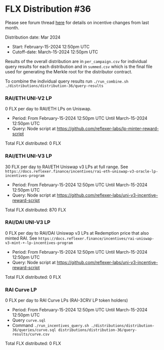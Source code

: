 # FLX Distribution #36

Please see forum thread [here](https://community.reflexer.finance/t/oracle-migration-to-uniswap-v3-incentive-adjustments/510/22) for details on incentive changes from last month.

Distribution date: Mar 2024

- Start: February-15-2024 12:50pm UTC
- Cutoff-date: March-15-2024 12:50pm UTC

Results of the overall distribution are in `per_campaign.csv` for individual query results for each distribution and in `summed.csv` which is the final file used for generating the Merkle root for the distributor contract.

To combine the individual query results run `./run_combine.sh ./distributions/distribution-36/query-results`

### RAI/ETH UNI-V2 LP

0 FLX per day to RAI/ETH LPs on Uniswap.

- Period: From February-15-2024 12:50pm UTC Until March-15-2024 12:50pm UTC
- Query: Node script at https://github.com/reflexer-labs/lp-minter-reward-script

Total FLX distributed: 0 FLX

### RAI/ETH UNI-V3 LP

30 FLX per day to RAI/ETH Uniswap v3 LPs at full range. See `https://docs.reflexer.finance/incentives/rai-eth-uniswap-v3-oracle-lp-incentives-program`

- Period: From February-15-2024 12:50pm UTC Until March-15-2024 12:50pm UTC
- Query: Node script at https://github.com/reflexer-labs/uni-v3-incentive-reward-script

Total FLX distributed: 870 FLX

### RAI/DAI UNI-V3 LP

0 FLX per day to RAI/DAI Uniswap v3 LPs at Redemption price that also minted RAI. See `https://docs.reflexer.finance/incentives/rai-uniswap-v3-mint-+-lp-incentives-program`

- Period: From February-15-2024 12:50pm UTC Until March-15-2024 12:50pm UTC
- Query: Node script at https://github.com/reflexer-labs/uni-v3-incentive-reward-script

Total FLX distributed: 0 FLX

### RAI Curve LP

0 FLX per day to RAI Curve LPs (RAI-3CRV LP token holders)

- Period: From February-15-2024 12:50pm UTC Until March-15-2024 12:50pm UTC
- Query `curve.sql`
- Command `./run_incentives_query.sh ./distributions/distribution-36/queries/curve.sql distributions/distribution-36/query-results/curve.csv`

Total FLX distributed: 0 FLX

